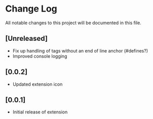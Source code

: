 # Change Log

All notable changes to this project will be documented in this file.

## [Unreleased]

- Fix up handling of tags without an end of line anchor (#defines?)
- Improved console logging

## [0.0.2]

- Updated extension icon

## [0.0.1]

- Initial release of extension
